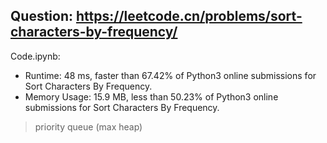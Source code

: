 ## Question: https://leetcode.cn/problems/sort-characters-by-frequency/

Code.ipynb:
* Runtime: 48 ms, faster than 67.42% of Python3 online submissions for Sort Characters By Frequency.
* Memory Usage: 15.9 MB, less than 50.23% of Python3 online submissions for Sort Characters By Frequency.
> priority queue (max heap)

